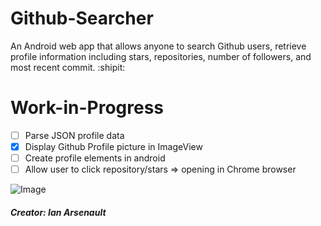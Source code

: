 # Github-Searcher

An Android web app that allows anyone to search Github users, retrieve profile information including stars, repositories, number of followers, and most recent commit. :shipit:

# Work-in-Progress
 - [ ] Parse JSON profile data
 - [x] Display Github Profile picture in ImageView
 - [ ] Create profile elements in android
 - [ ]  Allow user to click repository/stars => opening in Chrome browser

![Image](https://i.imgur.com/GaevEiP.png)

##### Creator: Ian Arsenault